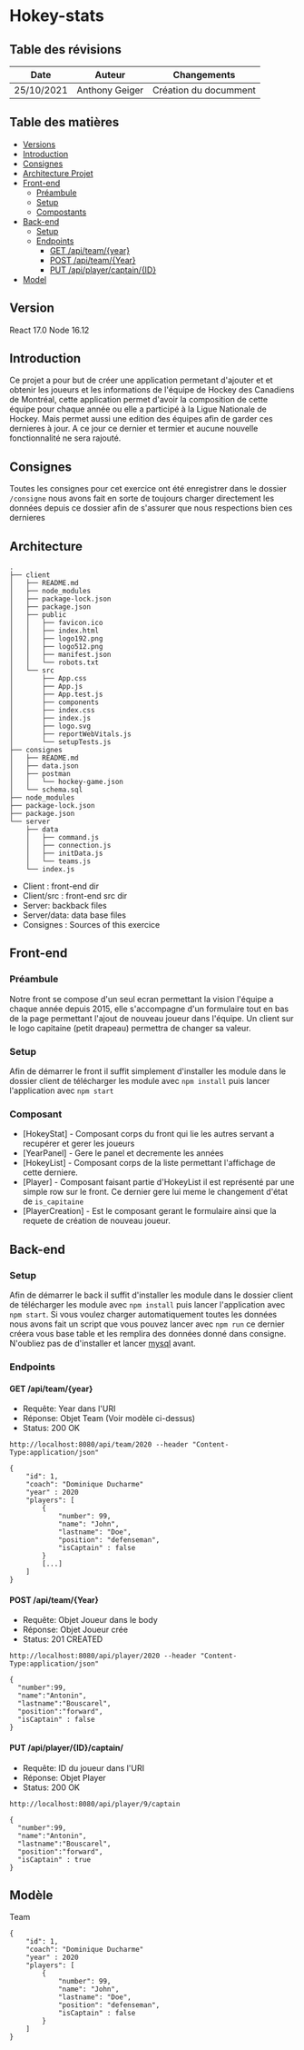 # Hokey-stats

## Table des révisions
Date | Auteur | Changements
--- | --- | ---
25/10/2021 | Anthony Geiger | Création du documment

## Table des matières

- [Versions](#Version)
- [Introduction](#Introduction)
- [Consignes](#Consignes)
- [Architecture Projet](#Architecture)
- [Front-end](#Front-end)
  - [Préambule](#Préambule)
  - [Setup](#Setup)
  - [Compostants](#Compostants)
- [Back-end](#Back-end)
  - [Setup](#Setup)
  - [Endpoints](#GET-/api/team/{year})
     - [GET /api/team/{year}](#GET-/api/team/{year})
     - [POST /api/team/{Year}](#POST-/api/team/{year})
     - [PUT /api/player/captain/{ID}](#PUT-/api/player/captain/{ID})
- [Model](#Model)

## Version

React 17.0
Node 16.12

## Introduction

Ce projet a pour but de créer une application permetant d'ajouter et et obtenir les joueurs et les informations de l'équipe de Hockey des Canadiens de Montréal, cette application permet d'avoir la composition de cette équipe pour chaque année ou elle a participé à la Ligue Nationale de Hockey. Mais permet aussi une edition des équipes afin de garder ces dernieres à jour.
A ce jour ce dernier et termier et aucune nouvelle fonctionnalité ne sera rajouté.

## Consignes

Toutes les consignes pour cet exercice ont été enregistrer dans le dossier `/consigne` nous avons fait en sorte de toujours charger directement les données depuis ce dossier afin de s'assurer que nous respections bien ces dernieres

## Architecture
```
.
├── client
│   ├── README.md
│   ├── node_modules
│   ├── package-lock.json
│   ├── package.json
│   ├── public
│   │   ├── favicon.ico
│   │   ├── index.html
│   │   ├── logo192.png
│   │   ├── logo512.png
│   │   ├── manifest.json
│   │   └── robots.txt
│   └── src
│       ├── App.css
│       ├── App.js
│       ├── App.test.js
│       ├── components
│       ├── index.css
│       ├── index.js
│       ├── logo.svg
│       ├── reportWebVitals.js
│       └── setupTests.js
├── consignes
│   ├── README.md
│   ├── data.json
│   ├── postman
│   │   └── hockey-game.json
│   └── schema.sql
├── node_modules
├── package-lock.json
├── package.json
└── server
    ├── data
    │   ├── command.js
    │   ├── connection.js
    │   ├── initData.js
    │   └── teams.js
    └── index.js
```
- Client : front-end dir
- Client/src : front-end src dir
- Server: backback files
- Server/data: data base files
- Consignes : Sources of this exercice

## Front-end

### Préambule

Notre front se compose d'un seul ecran permettant la vision l'équipe a chaque année depuis 2015, elle s'accompagne d'un formulaire tout en bas de la page permettant l'ajout de nouveau joueur dans l'équipe. Un client sur le logo capitaine (petit drapeau) permettra de changer sa valeur.

### Setup

Afin de démarrer le front il suffit simplement d'installer les module dans le dossier client de télécharger les module avec `npm install` puis lancer l'application avec `npm start`

### Composant

- [HokeyStat] - Composant corps du front qui lie les autres servant a recupérer et gerer les joueurs
- [YearPanel] - Gere le panel et decremente les années
- [HokeyList] - Composant corps de la liste permettant l'affichage de cette derniere.
- [Player] - Composant faisant partie d'HokeyList il est représenté par une simple row sur le front. Ce dernier gere lui meme le changement d'état de `is_capitaine`
- [PlayerCreation] - Est le composant gerant le formulaire ainsi que la requete de création de nouveau joueur.

## Back-end

### Setup

Afin de démarrer le back il suffit d'installer les module dans le dossier client de télécharger les module avec `npm install` puis lancer l'application avec `npm start`.
Si vous voulez charger automatiquement toutes les données nous avons fait un script que vous pouvez lancer avec `npm run` ce dernier créera vous base table et les remplira des données donné dans consigne.
N'oubliez pas de d'installer et lancer [mysql](https://www.mysql.com/) avant.

### Endpoints

#### GET /api/team/{year}

- Requête: Year dans l'URI
- Réponse: Objet Team (Voir modèle ci-dessus)
- Status: 200 OK

```
http://localhost:8080/api/team/2020 --header "Content-Type:application/json"

{
    "id": 1,
    "coach": "Dominique Ducharme"
    "year" : 2020
    "players": [
        {
            "number": 99,
            "name": "John",
            "lastname": "Doe",
            "position": "defenseman",
            "isCaptain" : false
        }
        [...]
    ]
}
```

#### POST /api/team/{Year}

- Requête: Objet Joueur dans le body
- Réponse: Objet Joueur crée
- Status: 201 CREATED

```
http://localhost:8080/api/player/2020 --header "Content-Type:application/json"

{
  "number":99,
  "name":"Antonin",
  "lastname":"Bouscarel",
  "position":"forward",
  "isCaptain" : false
}
```

#### PUT /api/player/{ID}/captain/

- Requête: ID du joueur dans l'URI
- Réponse: Objet Player
- Status: 200 OK

```
http://localhost:8080/api/player/9/captain

{
  "number":99,
  "name":"Antonin",
  "lastname":"Bouscarel",
  "position":"forward",
  "isCaptain" : true
}
```

## Modèle

Team

```
{
    "id": 1,
    "coach": "Dominique Ducharme"
    "year" : 2020
    "players": [
        {
            "number": 99,
            "name": "John",
            "lastname": "Doe",
            "position": "defenseman",
            "isCaptain" : false
        }
    ]
}
```